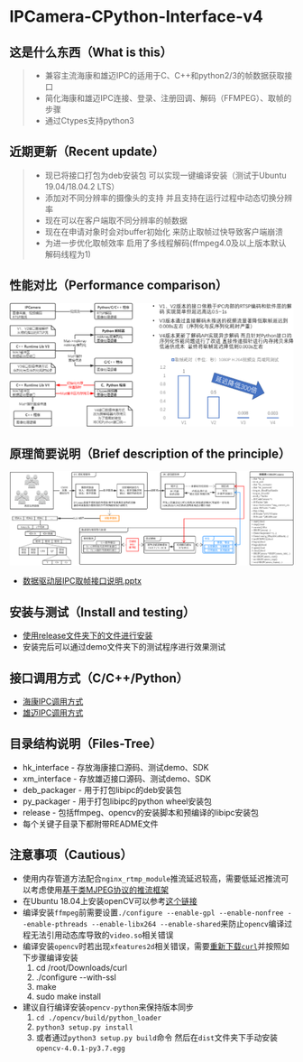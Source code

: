 
# IPCamera-CPython-Interface-v4

## 这是什么东西（What is this）

> * 兼容主流海康和雄迈IPC的适用于C、C++和python2/3的帧数据获取接口
> * 简化海康和雄迈IPC连接、登录、注册回调、解码（FFMPEG）、取帧的步骤
> * 通过Ctypes支持python3

## 近期更新（Recent update）

> * 现已将接口打包为deb安装包 可以实现一键编译安装（测试于Ubuntu 19.04/18.04.2 LTS）
> * 添加对不同分辨率的摄像头的支持 并且支持在运行过程中动态切换分辨率
> * 现在可以在客户端取不同分辨率的帧数据
> * 现在在申请对象时会对buffer初始化 来防止取帧过快导致客户端崩溃
> * 为进一步优化取帧效率 启用了多线程解码(ffmpeg4.0及以上版本默认解码线程为1)

## 性能对比（Performance comparison）

![一张图看懂取帧接口版本差异](./introduction/different.png)

## 原理简要说明（Brief description of the principle）

![一张图看懂取帧接口处理流程](./introduction/process.png)

* [数据驱动层IPC取帧接口说明.pptx](数据驱动层IPC取帧接口说明.pptx)

## 安装与测试（Install and testing）

* [使用release文件夹下的文件进行安装](release/Readme.md)
* 安装完后可以通过demo文件夹下的测试程序进行效果测试

## 接口调用方式（C/C++/Python）

* [海康IPC调用方式](hk_interface_v4/demo/README.md)
* [雄迈IPC调用方式](xm_interface_v4/demo/README.md)

## 目录结构说明（Files-Tree）

* hk_interface - 存放海康接口源码、测试demo、SDK
* xm_interface - 存放雄迈接口源码、测试demo、SDK
* deb_packager - 用于打包libipc的deb安装包
* py_packager - 用于打包libipc的python wheel安装包
* release - 包括ffmpeg、opencv的安装脚本和预编译的libipc安装包
* 每个关键子目录下都附带README文件

## 注意事项（Cautious）

* 使用内存管道方法配合`nginx_rtmp_module`推流延迟较高，需要低延迟推流可以考虑使用[基于类MJPEG协议的推流框架](...)
* 在Ubuntu 18.04上安装openCV可以参考[这个链接](https://www.pyimagesearch.com/2018/08/15/how-to-install-opencv-4-on-ubuntu/)
* 编译安装`ffmpeg`前需要设置`./configure --enable-gpl --enable-nonfree --enable-pthreads --enable-libx264 --enable-shared`来防止`opencv`编译过程无法引用动态库导致的`video.so`相关错误
* 编译安装`opencv`时若出现`xfeatures2d`相关错误，需要[重新下载`curl`](https://curl.haxx.se/download.html)并按照如下步骤编译安装
    1. cd /root/Downloads/curl
    2. ./configure --with-ssl
    3. make
    4. sudo make install
* 建议自行编译安装`opencv-python`来保持版本同步
    1. `cd ./opencv/build/python_loader`
    2. `python3 setup.py install`
    3. 或者通过`python3 setup.py build`命令 然后在`dist`文件夹下手动安装`opencv-4.0.1-py3.7.egg`
